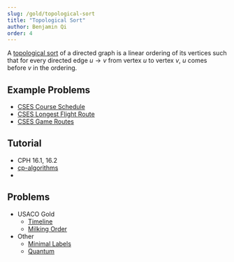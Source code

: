 ```yaml
---
slug: /gold/topological-sort
title: "Topological Sort"
author: Benjamin Qi
order: 4
---
```


A [topological sort](https://en.wikipedia.org/wiki/Topological_sorting) of a directed graph is a linear ordering of its vertices such that for every directed edge $u\to v$ from vertex $u$ to vertex $v$, $u$ comes before $v$ in the ordering. 

<!-- END DESCRIPTION -->

## Example Problems

 - [CSES Course Schedule](https://cses.fi/problemset/task/1679)
 - [CSES Longest Flight Route](https://cses.fi/problemset/task/1680)
 - [CSES Game Routes](https://cses.fi/problemset/task/1681)

## Tutorial

 - CPH 16.1, 16.2
 - [cp-algorithms](https://cp-algorithms.com/graph/topological-sort.html)
 - 

## Problems

 - USACO Gold
   - [Timeline](http://www.usaco.org/index.php?page=viewproblem2&cpid=1017)
   - [Milking Order](http://www.usaco.org/index.php?page=viewproblem2&cpid=838)
 - Other
   - [Minimal Labels](http://codeforces.com/contest/825/problem/E) [](53)
   - [Quantum](https://open.kattis.com/contests/acpc17open/problems/quantumsuperposition) [](84)